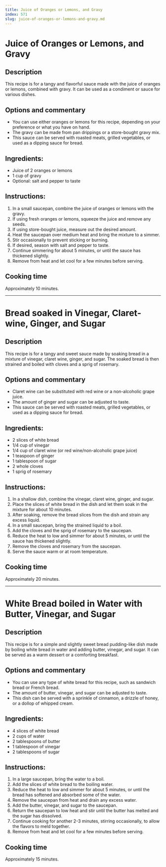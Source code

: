 ```yaml
---
title: Juice of Oranges or Lemons, and Gravy
index: 571
slug: juice-of-oranges-or-lemons-and-gravy.md
---
```


# Juice of Oranges or Lemons, and Gravy

## Description
This recipe is for a tangy and flavorful sauce made with the juice of oranges or lemons, combined with gravy. It can be used as a condiment or sauce for various dishes.

## Options and commentary
- You can use either oranges or lemons for this recipe, depending on your preference or what you have on hand.
- The gravy can be made from pan drippings or a store-bought gravy mix.
- This sauce can be served with roasted meats, grilled vegetables, or used as a dipping sauce for bread.

## Ingredients:
- Juice of 2 oranges or lemons
- 1 cup of gravy
- Optional: salt and pepper to taste

## Instructions:
1. In a small saucepan, combine the juice of oranges or lemons with the gravy.
2. If using fresh oranges or lemons, squeeze the juice and remove any seeds.
3. If using store-bought juice, measure out the desired amount.
4. Heat the saucepan over medium heat and bring the mixture to a simmer.
5. Stir occasionally to prevent sticking or burning.
6. If desired, season with salt and pepper to taste.
7. Continue simmering for about 5 minutes, or until the sauce has thickened slightly.
8. Remove from heat and let cool for a few minutes before serving.

## Cooking time
Approximately 10 minutes.

---

# Bread soaked in Vinegar, Claret-wine, Ginger, and Sugar

## Description
This recipe is for a tangy and sweet sauce made by soaking bread in a mixture of vinegar, claret wine, ginger, and sugar. The soaked bread is then strained and boiled with cloves and a sprig of rosemary.

## Options and commentary
- Claret wine can be substituted with red wine or a non-alcoholic grape juice.
- The amount of ginger and sugar can be adjusted to taste.
- This sauce can be served with roasted meats, grilled vegetables, or used as a dipping sauce for bread.

## Ingredients:
- 2 slices of white bread
- 1/4 cup of vinegar
- 1/4 cup of claret wine (or red wine/non-alcoholic grape juice)
- 1 teaspoon of ginger
- 1 tablespoon of sugar
- 2 whole cloves
- 1 sprig of rosemary

## Instructions:
1. In a shallow dish, combine the vinegar, claret wine, ginger, and sugar.
2. Place the slices of white bread in the dish and let them soak in the mixture for about 10 minutes.
3. After soaking, remove the bread slices from the dish and strain any excess liquid.
4. In a small saucepan, bring the strained liquid to a boil.
5. Add the cloves and the sprig of rosemary to the saucepan.
6. Reduce the heat to low and simmer for about 5 minutes, or until the sauce has thickened slightly.
7. Remove the cloves and rosemary from the saucepan.
8. Serve the sauce warm or at room temperature.

## Cooking time
Approximately 20 minutes.

---

# White Bread boiled in Water with Butter, Vinegar, and Sugar

## Description
This recipe is for a simple and slightly sweet bread pudding-like dish made by boiling white bread in water and adding butter, vinegar, and sugar. It can be served as a warm dessert or a comforting breakfast.

## Options and commentary
- You can use any type of white bread for this recipe, such as sandwich bread or French bread.
- The amount of butter, vinegar, and sugar can be adjusted to taste.
- This dish can be served with a sprinkle of cinnamon, a drizzle of honey, or a dollop of whipped cream.

## Ingredients:
- 4 slices of white bread
- 2 cups of water
- 2 tablespoons of butter
- 1 tablespoon of vinegar
- 2 tablespoons of sugar

## Instructions:
1. In a large saucepan, bring the water to a boil.
2. Add the slices of white bread to the boiling water.
3. Reduce the heat to low and simmer for about 5 minutes, or until the bread has softened and absorbed some of the water.
4. Remove the saucepan from heat and drain any excess water.
5. Add the butter, vinegar, and sugar to the saucepan.
6. Return the saucepan to low heat and stir until the butter has melted and the sugar has dissolved.
7. Continue cooking for another 2-3 minutes, stirring occasionally, to allow the flavors to meld together.
8. Remove from heat and let cool for a few minutes before serving.

## Cooking time
Approximately 15 minutes.